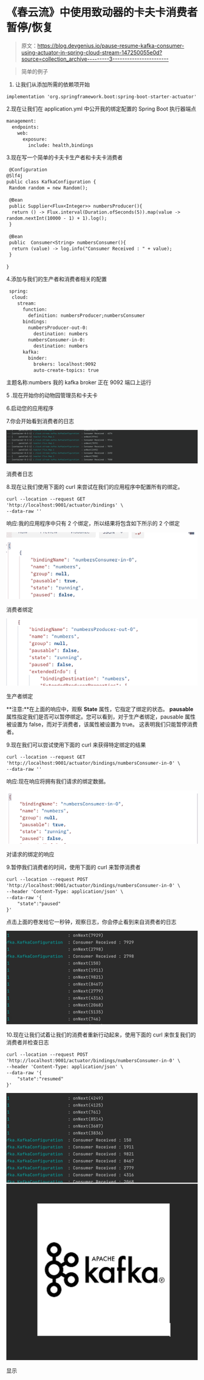 # 《春云流》中使用致动器的卡夫卡消费者暂停/恢复

> 原文：<https://blog.devgenius.io/pause-resume-kafka-consumer-using-actuator-in-spring-cloud-stream-147250055e0d?source=collection_archive---------3----------------------->

> 简单的例子

1.  让我们从添加所需的依赖项开始

```
implementation 'org.springframework.boot:spring-boot-starter-actuator'
```

2.现在让我们在 application.yml 中公开我的绑定配置的 Spring Boot 执行器端点

```
management:
  endpoints:
    web:
      exposure:
        include: health,bindings
```

3.现在写一个简单的卡夫卡生产者和卡夫卡消费者

```
 @Configuration
@Slf4j
public class KafkaConfiguration {
 Random random = new Random();

 @Bean
 public Supplier<Flux<Integer>> numbersProducer(){
  return () -> Flux.interval(Duration.ofSeconds(5)).map(value -> random.nextInt(10000 - 1) + 1).log();
 }

 @Bean
 public  Consumer<String> numbersConsumer(){
  return (value) -> log.info("Consumer Received : " + value);
 }

}
```

4.添加与我们的生产者和消费者相关的配置

```
 spring:
  cloud:
    stream:
      function:
        definition: numbersProducer;numbersConsumer
      bindings:
        numbersProducer-out-0:
          destination: numbers
        numbersConsumer-in-0:
          destination: numbers
      kafka:
        binder:
          brokers: localhost:9092
          auto-create-topics: true
```

主题名称:numbers
我的 kafka broker 正在 9092 端口上运行

5 .现在开始你的动物园管理员和卡夫卡

6.启动您的应用程序

7.你会开始看到消费者的日志

![](img/c5e314e5b8ab9f2f5c7e94d8f175d808.png)

消费者日志

8.现在让我们使用下面的 curl 来尝试在我们的应用程序中配置所有的绑定。

```
curl --location --request GET 'http://localhost:9001/actuator/bindings' \
--data-raw ''
```

响应:我的应用程序中只有 2 个绑定，所以结果将包含如下所示的 2 个绑定

![](img/d61f71580c783884b96129412bb0dbff.png)

消费者绑定

![](img/71b947163b666ad6af03a5f9db59d93f.png)

生产者绑定

**注意:**在上面的响应中，观察 **State** 属性，它指定了绑定的状态。
**pausable**属性指定我们是否可以暂停绑定。您可以看到，对于生产者绑定，pausable 属性被设置为 false，而对于消费者，该属性被设置为 true。
这表明我们只能暂停消费者。

9.现在我们可以尝试使用下面的 curl 来获得特定绑定的结果

```
curl --location --request GET 'http://localhost:9001/actuator/bindings/numbersConsumer-in-0' \
--data-raw ''
```

响应:现在响应将拥有我们请求的绑定数据。

![](img/a3d654868f69f29cef15981c53951566.png)

对请求的绑定的响应

9.暂停我们消费者的时间，使用下面的 curl 来暂停消费者

```
curl --location --request POST 'http://localhost:9001/actuator/bindings/numbersConsumer-in-0' \
--header 'Content-Type: application/json' \
--data-raw '{
    "state":"paused"
}'
```

点击上面的卷发给它一秒钟，观察日志，你会停止看到来自消费者的日志

![](img/11751aa4fa7ac136a360613623f34d0f.png)

10.现在让我们试着让我们的消费者重新行动起来，使用下面的 curl 来恢复我们的消费者并检查日志

```
curl --location --request POST 'http://localhost:9001/actuator/bindings/numbersConsumer-in-0' \
--header 'Content-Type: application/json' \
--data-raw '{
    "state":"resumed"
}'
```

![](img/a1b4d2ec415fcad4c87adce2dae0eaff.png)![](img/1dea9969ab7223ba6975cb9467a57a71.png)

显示
